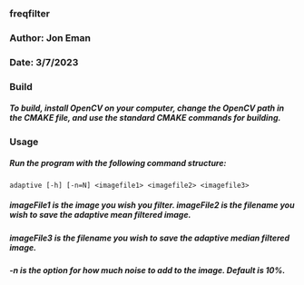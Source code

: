 ### freqfilter
### Author: Jon Eman
### Date: 3/7/2023

### Build
##### To build, install OpenCV on your computer, change the OpenCV path in the CMAKE file, and use the standard CMAKE commands for building.

### Usage

##### Run the program with the following command structure:
    adaptive [-h] [-n=N] <imagefile1> <imagefile2> <imagefile3>

##### imageFile1 is the image you wish you filter. imageFile2 is the filename you wish to save the adaptive mean filtered image.
##### imageFile3 is the filename you wish to save the adaptive median filtered image.
##### -n is the option for how much noise to add to the image. Default is 10%.
